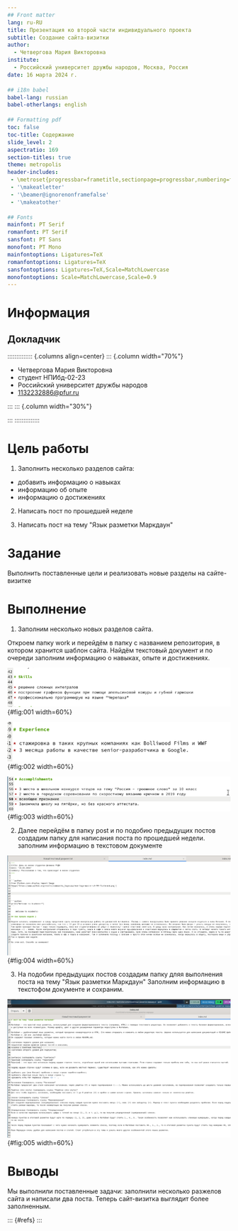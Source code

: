 ```yaml
---
## Front matter
lang: ru-RU
title: Презентация ко второй части индивидуального проекта
subtitle: Создание сайта-визитки
author:
  - Четвергова Мария Викторовна
institute:
  - Российский университет дружбы народов, Москва, Россия
date: 16 марта 2024 г.

## i18n babel
babel-lang: russian
babel-otherlangs: english

## Formatting pdf
toc: false
toc-title: Содержание
slide_level: 2
aspectratio: 169
section-titles: true
theme: metropolis
header-includes:
 - \metroset{progressbar=frametitle,sectionpage=progressbar,numbering=fraction}
 - '\makeatletter'
 - '\beamer@ignorenonframefalse'
 - '\makeatother'
 
## Fonts
mainfont: PT Serif
romanfont: PT Serif
sansfont: PT Sans
monofont: PT Mono
mainfontoptions: Ligatures=TeX
romanfontoptions: Ligatures=TeX
sansfontoptions: Ligatures=TeX,Scale=MatchLowercase
monofontoptions: Scale=MatchLowercase,Scale=0.9
---
```


# Информация

## Докладчик

:::::::::::::: {.columns align=center}
::: {.column width="70%"}

  * Четвергова Мария Викторовна
  * студент НПИбд-02-23
  * Российский университет дружбы народов
  * 1132232886@pfur.ru

:::
::: {.column width="30%"}


:::
::::::::::::::

# Цель работы

1. Заполнить несколько разделов сайта:
* добавить информацию о навыках
* информацию об опыте
* информацию о достижениях

2. Написать пост по прошедшей неделе

3. Написать пост на тему "Язык разметки Маркдаун" 


# Задание

Выполнить поставленные цели и реализовать новые разделы на сайте-визитке

# Выполнение

1. Заполним несколько новых разделов сайта.

Откроем папку work и перейдём в папку с названием репозитория, в котором хранится шаблон сайта.
Найдём текстовый документ и по очереди заполним информацию о навыках, опыте и достижениях.

![ Заполнение информации об умениях ](image/1.png){#fig:001 width=60%}

![ Заполнение информации об опыте ](image/2.png){#fig:002 width=60%}

![ Заполнение информации о достижениях ](image/3.png){#fig:003 width=60%}

2. Далее перейдём в папку post  и по подобию предыдущих постов создадим папку для написания поста по прошедшей недели.
заполним информацию в текстовом документе

![ Пост по прошедшей неделе ](image/4.png){#fig:004 width=60%}

3. На подобии предыдущих постов создадим папку дляя выполнения поста на тему "Язык разметки Маркдаун"
Заполним информацию в текстофом документе и сохраним.

![ пост на тему "Язык разметки Маркдаун" ](image/5.png){#fig:005 width=60%}



# Выводы

Мы выполнили поставленные задачи: заполнили несколько разжелов сайта и написали два поста.
Теперь сайт-визитка выглядит более заполненным.


::: {#refs}
:::
